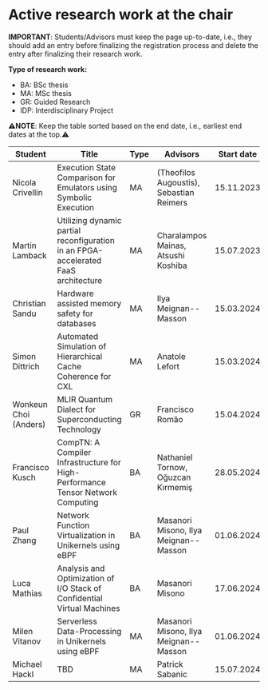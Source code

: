 # Active research work at the chair


**IMPORTANT**: Students/Advisors must keep the page up-to-date, i.e., they should add an entry before finalizing the registration process and delete the entry after finalizing their research work.

**Type of research work:** 
  - BA: BSc thesis
  - MA: MSc thesis
  - GR: Guided Research
  - IDP: Interdisciplinary Project

⚠️**NOTE**: Keep the table sorted based on the end date, i.e., earliest end dates at the top.⚠️

| Student               | Title                                                                               | Type | Advisors                                 | Start date | End date   |
|-----------------------|-------------------------------------------------------------------------------------|------|------------------------------------------|------------|------------|
| Nicola Crivellin      | Execution State Comparison for Emulators using Symbolic Execution                   | MA   | (Theofilos Augoustis), Sebastian Reimers | 15.11.2023 | 15.05.2024 |
| Martin Lamback        | Utilizing dynamic partial reconfiguration in an FPGA-accelerated FaaS architecture  | MA   | Charalampos Mainas, Atsushi Koshiba      | 15.07.2023 | 15.07.2024 |
| Christian Sandu       | Hardware assisted memory safety for databases                                       | MA   | Ilya Meignan--Masson                     | 15.03.2024 | 15.09.2024 |
| Simon Dittrich        | Automated Simulation of Hierarchical Cache Coherence for CXL                        | MA   | Anatole Lefort                           | 15.03.2024 | 15.09.2024 |
| Wonkeun Choi (Anders) | MLIR Quantum Dialect for Superconducting Technology                                 | GR   | Francisco Romão                          | 15.04.2024 | 15.09.2024 |
| Francisco Kusch       | CompTN: A Compiler Infrastructure for High-Performance Tensor Network Computing     | BA   | Nathaniel Tornow, Oğuzcan Kırmemiş       | 28.05.2024 | 28.09.2024 |
| Paul Zhang            | Network Function Virtualization in Unikernels using eBPF                            | BA   | Masanori Misono, Ilya Meignan--Masson    | 01.06.2024 | 01.10.2024 |
| Luca Mathias          | Analysis and Optimization of I/O Stack of Confidential Virtual Machines             | BA   | Masanori Misono                          | 17.06.2024 | 17.10.2024 |
| Milen Vitanov         | Serverless Data-Processing in Unikernels using eBPF                                 | MA   | Masanori Misono, Ilya Meignan--Masson    | 01.06.2024 | 01.12.2024 |
| Michael Hackl         | TBD                                                                                 | MA   | Patrick Sabanic                          | 15.07.2024 | 01.01.2025 |

